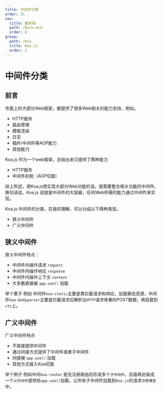 ```yaml
---
title: 中间件分类
order: 31
nav:
  title: 服务端
  path: /Back-end
  order: 8
group:
  path: /Koa
  title: Koa.js
  order: 2
---
```


# 中间件分类

## 前言

市面上的大部分Web框架，都提供了很多Web相关的能力支持，例如。
- HTTP服务
- 路由管理
- 模板渲染
- 日志
- 插件/中间件等AOP能力
- 其他能力

Koa.js 作为一个web框架，总结出来只提供了两种能力
- HTTP服务
- 中间件机制（AOP切面）

综上所述，用Koa.js想实现大部分Web功能的话，就需要整合相关功能的中间件。换句话说，Koa.js 说就是中间件的大容器，任何Web所需的能力通过中间件来实现。

Koa.js 中间件的分类，在我的理解，可以分成以下两种类型。
- 狭义中间件
- 广义中间件

## 狭义中间件

狭义中间件特点：

- 中间件内操作请求 `request` 
- 中间件内操作响应 `response` 
- 中间件内操作上下文 `context` 
- 大多数直接被 `app.use()` 加载

举个栗子
例如 中间件`koa-static`主要是靠拦截请求和响应，加载静态资源，中间件`koa-bodyparser`主要是拦截请求后解析出`HTTP`请求体重的POST数据，再挂载到`ctx`上。



## 广义中间件

广义中间件特点

- 不直接提供中间件
- 通过间接方式提供了中间件或者子中间件
- 间接被 `app.use()` 加载
- 其他方式接入Koa切面


举个例子
例如中间`koa-router` 是先注册路由后形成多个`子中间件`，后面再封装成一个`父中间件`提供给`app.use()`加载，让所有子中间件加载到`Koa.js`的请求`洋葱模型`中。
